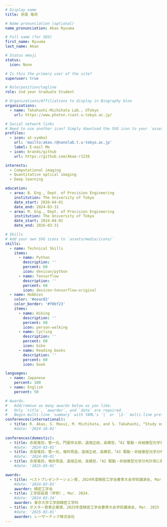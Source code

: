 ```yaml
---
# Display name
title: 赤尾 竜将

# Name pronunciation (optional)
name_pronunciation: Akao Ryuuma

# Full name (for SEO)
first_name: Ryuuma
last_name: Akao

# Status emoji
status:
  icon: None

# Is this the primary user of the site?
superuser: true

# Role/position/tagline
role: 2nd year Graduate Student 

# Organizations/Affiliations to display in Biography blox
organizations:
  - name: Takahashi-Michihata Lab., UTokyo
    url: https://www.photon.rcast.u-tokyo.ac.jp/

# Social network links
# Need to use another icon? Simply download the SVG icon to your `assets/media/icons/` folder.
profiles:
  - icon: at-symbol
    url: 'mailto:akao.r@nanolab.t.u-tokyo.ac.jp'
    label: E-mail Me
  - icon: brands/github
    url: https://github.com/Akao-r1226

interests:
  - Computational imaging
  - Quantitative optical imaging
  - Deep learning

education:
  - area: B. Eng., Dept. of Precision Engineering
    institution: The University of Tokyo
    date_start: 2020-04-01
    date_end: 2024-03-31
  - area: M. Eng., Dept. of Precision Engineering
    institution: The University of Tokyo
    date_start: 2024-04-01
    date_end: 2026-03-31

# Skills
# Add your own SVG icons to `assets/media/icons/`
skills:
  - name: Technical Skills
    items:
      - name: Python
        description: ''
        percent: 60
        icon: devicon/python
      - name: Tensorflow
        description: ''
        percent: 60
        icon: devicon-tensorflow-original
  - name: Hobbies
    color: '#eeac02'
    color_border: '#f0bf23'
    items:
      - name: Hiking
        description: ''
        percent: 60
        icon: person-walking
      - name: Cycling
        description: ''
        percent: 60
        icon: bike
      - name: Reading books
        description: ''
        percent: 60
        icon: book

languages:
  - name: Japanese
    percent: 100
  - name: English
    percent: 50

# Awards.
#   Add/remove as many awards below as you like.
#   Only `title`, `awarder`, and `date` are required.
#   Begin multi-line `summary` with YAML's `|` or `|2-` multi-line prefix and indent 2 spaces below.
conferences(international):
  - title: R. Akao, S. Masui, M. Michihata, and S. Takahashi, “Study on AI-driven Optical Distribution Measurement without   Forming Images -Development of Rapid Phase Distribution Measurement Method-,” in The 20th International Conference on Precision Engineering, Oct. 2024.
    #date: '2024-10-01'
  
conferences(domestic):
  - title: 赤尾竜将，管一兆，門屋祥太郎，道畑正岐，高橋哲，「AI 駆動・非結像型光学分布計測に関する研究（第一報）―高速位相分布測定法の開発―」，2024 年度精密工学会春季大会学術講演会, Mar. 2024．
    #date: '2024-03-01'
  - title: 赤尾竜将，管一兆，増井周造，道畑正岐，高橋哲，「AI 駆動・非結像型光学分布計測に関する研究（第二報）―提案高速位相分布測定法の実証―」，2024 年度精密工学会秋季大会学術講演会, Sep. 2024．
    #date: '2024-09-01'
  - title: 赤尾竜将，増井周造，道畑正岐，高橋哲，「AI 駆動・非結像型光学分布計測に関する研究（第三報）―レンズレス型位相分布測定法の提案と基本概念実証―」，2025 年度精密工学会春季大会学術講演会, Mar. 2025．
    #date: '2025-03-01'

awards:
  - title: ベストプレゼンテーション賞, 2024年度精密工学会春季大会学術講演会, Mar. 2024.
    #date: '2024-03-01'
    awarder: 精密工学会
  - title: 工学部長賞（学修）, Mar. 2024.
    #date: '2024-03-24'
    awarder: 東京大学工学部精密工学科
  - title: ポスター発表企業賞，2025年度精密工学会春季大会学術講演会, Mar. 2025
    #date: '2025-03-01'
    awarder: レーザーテック株式会社
---
```


